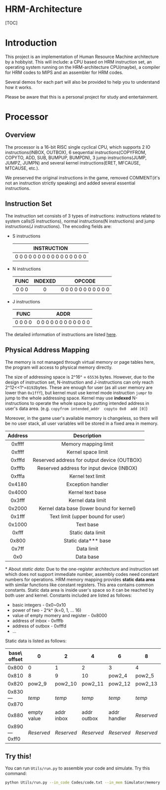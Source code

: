 # HRM-Architecture

[TOC]

# Introduction

This project is an implementation of Human Resource Machine architecture by a hobbyist. This will include: a CPU based on HRM instruction set, an operating system running on the HRM-architecture CPU(maybe), a compiler for HRM codes to MIPS and an assembler for HRM codes.

Several demos for each part will also be provided to help you to understand how it works.

Please be aware that this is a personal project for study and entertainment.

# Processor

## Overview

The processor is a 16-bit RISC single cyclical CPU, which supports 2 IO instructions(INBOX, OUTBOX), 6 sequential instructions(COPYFROM, COPYTO, ADD, SUB, BUMPUP, BUMPDN), 3 jump instructions(JUMP, JUMPZ, JUMPN) and several kernel instructions(ERET, MFCAUSE, MTCAUSE, etc.).

We preserved the original instructions in the game, removed COMMENT(it's not an instruction strictly speaking) and added several essential instructions.

## Instruction Set

The instruction set consists of 3 types of instructions: instructions related to system calls(S instructions), normal instructions(N instructions) and jump instructions(J instructions). The encoding fields are:

* S instructions

  |           INSTRUCTION           |
  | :-----------------------------: |
  | 0 0 0 0 0 0 0 0 0 0 0 0 0 0 0 0 |

* N instructions

  | FUNC  | INDEXED |        OPCODE         |
  | :---: | :-----: | :-------------------: |
  | 0 0 0 |    0    | 0 0 0 0 0 0 0 0 0 0 0 |

* J instructions

  |  FUNC   |          ADDR           |
  | :-----: | :---------------------: |
  | 0 0 0 0 | 0 0 0 0 0 0 0 0 0 0 0 0 |

The detailed information of instructions are listed [here](Documentation/instruction-set.md).

## Physical Address Mapping

The memory is not managed through virtual memory or page tables here, the program will access to physical memory directly. 

The size of addressing space is 2^16^ = `65536` bytes. However, due to the design of instruction set, N-instruction and J-instructions can only reach 2^12<<1^=`8192`bytes. These are enough for user (as all user memory are lower than `0x1fff`), but kernel must use kernel mode instruction `jumpr` to jump to the whole addressing space. Kernel may use **indexed** N-instructions to operate the whole space by putting intended address in user's data area. (e.g. `copyfrom intended_addr  copyto 0x0  add [0]`)

Moreover, in the game user's available memory is changeless, so there will be no user stack, all user variables will be stored in a fixed area in memory.

| Address |                 Description                 |
| :-----: | :-----------------------------------------: |
| 0xffff  |            Memory mapping limit             |
| 0xffff  |             Kernel space limit              |
| 0xfffd  | Reserved address for output device (OUTBOX) |
| 0xfffb  |  Reserved address for input device (INBOX)  |
| 0xfffa  |              Kernel text limit              |
| 0x4180  |              Exception handler              |
| 0x4000  |              Kernel text base               |
| 0x3fff  |              Kernel data limit              |
| 0x2000  |  Kernel data base (lower bound for kernel)  |
| 0x1fff  |      Text limit (upper bound for user)      |
| 0x1000  |                  Text base                  |
|  0xfff  |              Static data limit              |
|  0x800  |            Static data*\** base             |
|  0x7ff  |                 Data limit                  |
|   0x0   |                  Data base                  |



\* About *static data*: Due to the one-register architecture and instruction set which does not support immediate number, assembly codes need constant numbers for operations. HRM memory mapping provides **static data area** with similar functions like constant registers. This area contains common constants.  Static data area is inside user's space so it can be reached by both user and kernel. Constants included are listed as follows:

* basic integers - 0x0~0x10
* power of two  - 2^k^ (k=0, 1, ... 16) 
* value of empty momery and register - 0x8000
* address of inbox - 0xfffb
* address of outbox - 0xfffd
* ...

Static data is listed as follows:

| base\ offset   | 0           | 2          | 4           | 6            | 8          | a          | c          | e          |
| -------------- | ----------- | ---------- | ----------- | ------------ | ---------- | ---------- | ---------- | ---------- |
| 0x800          | 0           | 1          | 2           | 3            | 4          | 5          | 6          | 7          |
| 0x810          | 8           | 9          | 10          | pow2_4       | pow2_5     | pow2_6     | pow2_7     | pow2_8     |
| 0x820          | pow2_9      | pow2_10    | pow2_11     | pow2_12      | pow2_13    | pow2_14    | pow2_15    | pow2_16    |
| 0x830 —  0x870 | *temp*      | *temp*     | *temp*      | *temp*       | *temp*     | *temp*     | *temp*     | *temp*     |
| 0x880          | empty value | addr inbox | addr outbox | addr handler | *Reserved* | *Reserved* | *Reserved* | *Reserved* |
| 0x890 —0xff0   | *Reserved*  | *Reserved* | *Reserved*  | *Reserved*   | *Reserved* | *Reserved* | *Reserved* | *Reserved* |



## Try this!

You can run `Utils/run.py`  to assemble your code and simulate. Try this command:

``` bash
python Utils/run.py --in_code Codes/code.txt --in_mem Simulator/memory.txt --out_log Simulator/simulator_log.txt
```

